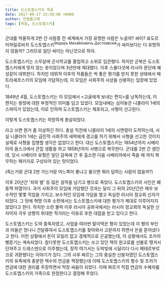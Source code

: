 ```yaml
---
title: 도스토옙스키의 죽음
date: 2017-09-27 23:59:00 +0900
author: 만렙돌고래
tags: [죽음, 도스토옙스키]
---
```


군대를 억울하게 2번 간 사람중 전 세계에서 가장 유명한 사람은 누굴까? 싸이? 표도르 미하일로비치 도스토옙스키<sup>Ѳедоръ Миха́йловичъ Достое́вскій</sup>가 싸이보다는 더 유명하지 않을까? 그러므로 일단 싸이는 아닌것으로 하자.

도스토옙스키는 스무살에 군사학교를 졸업하고 소위로 임관했다. 하지만 군복은 도스토옙스키에게 맞지 않는 옷이었으며 3년만에 제대했다. 이후 스물다섯에 러시아 문단에 혜성같이 데뷔한다. 하지만 데뷔작 이후의 작품들은 썩 좋은 평가를 받지 못한 상태에서 페트라셰프스키의 모임에 가담하는데, 이 모임은 사회주의 사상을 신봉하는 입장에 있었다.

1849년 4월, 도스토옙스키는 이 모임에서 <고골에게 보내는 편지>를 낭독하는데,  이 편지는 왕정에 대한 부정적인 의미를 담고 있었다.  모임내에는 심어놓은 니콜라이 1세의 스파이가 있었는데, 이로 인하여 도스토옙스키는 체포되고, 사형이 선고된다.

이렇게 도스토옙스키는 허망하게 총살되었다.

라고 쓰면 뭔가 좀 이상하긴 하다. 총살 직전에 니콜라이 1세의 사면령이 도착하는데, 사실 니콜라이 1세는 급진적 사회주의 세력에게 경고를 하기 위해서 사형을 선고한 것이지 실제로 사형을 집행할 생각은 없었다고 한다. 대신 도스토옙스키는 1854년까지 시베리아의 옴스크에서 큰집 생활을 하고 1858년까지 사병으로 복무한다. 군대를 2번 간 셈인데, 당시 시베리아 유형은 일단 감옥에 간 후 출소한 다음 시베리아에서 죽을 때 까지 복무하는 패키지로 구성되어 있는 탓이었다.

(죽는거랑 군대 2번 가는거랑 어느쪽이 좋냐고 물으면 뭐라 답하는 사람이 많을까?)

이후 20년간 '죄와 벌' 등 많은 걸작을 남기고 병으로 죽었다. 도스토옙스키의 사인은 폐동맥 파열이다. 과거 사회주의 모임에 가담했던 것과는 달리 그 뒤의 20년간은 매우 보수적인 몇몇 직업을 가지고, 보수적인 모임에 가담을 했고 독실한 러시아 정교회 신자가 되었다. 그 탓에 혁명 이후 소련에서는 도스토옙스키에 대한 평가가 제대로 이루어지지 않았다고 한다. 하지만 소련 몰락 이후 러시아 공화국에서는 러시아 정교회의 독실한 신자이자 극우 성향의 위대한 작가라는 이유로 후한 대접을 받고 있다고 한다.

도스토옙스키는 도박 중독자였고, 사업을 여러번 말아먹은 형이 있었는데 이 형의 부인과 아들은 망나니 건달류여서 도스토옙스키를 찾아와서 고문까지 하면서 돈을 뜯어냈다고 한다. 이런 상황에서 돈이 모일리 없고 경제적으로 곤궁했는데, 이 상황에서도 조카의 삥뜯기는 계속되었다. 참다못한 도스토옙스키는 쓰고 있던 책의 원고료를 선불로 땡겨서 던져주고 드레스덴으로 이주했는데, 정작 여기서는 도박빚에 시달리다 다시 페테르부르크로 귀환했다는 이야기가 있다. 그의 사후 짜르는 그의 충실한 신봉자였던 도스토옙스키의 유족에게 충분한 액수의 연금을 책정했는데 이때 도스토옙스키의 형수 및 조카가 연금에 대한 권리를 주장하면서 막장 싸움이 되었다. 이때 짜르가 직접 연금의 수혜자를 도스토옙스키의 가족으로 한정한다고 결정해 주었다.